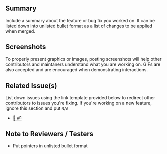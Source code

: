 ## Summary

Include a summary about the feature or bug fix you worked on. It can be listed down into unlisted bullet format as a list of changes to be applied when merged.

## Screenshots

To properly present graphics or images, posting screenshots will help other contributors and maintaners understand what you are working on. GIFs are also accepted and are encouraged when demonstrating interactions.

## Related Issue(s)

List down issues using the link template provided below to redirect other contributors to issues you're fixing. If you're working on a new feature, ignore this section and put `N/A`

- [:ticket: #1](https://github.com/nardsqq/paymongo-php/issues/1)

## Note to Reviewers / Testers

* Put pointers in unlisted bullet format
